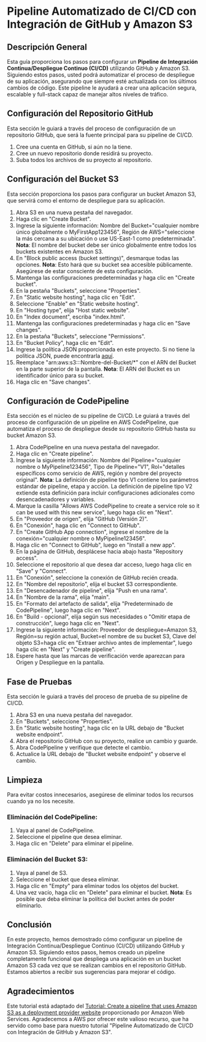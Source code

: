 # Pipeline Automatizado de CI/CD con Integración de GitHub y Amazon S3

## Descripción General
Esta guía proporciona los pasos para configurar un **Pipeline de Integración Continua/Despliegue Continuo (CI/CD)** utilizando GitHub y Amazon S3. Siguiendo estos pasos, usted podrá automatizar el proceso de despliegue de su aplicación, asegurando que siempre esté actualizada con los últimos cambios de código. Este pipeline le ayudará a crear una aplicación segura, escalable y full-stack capaz de manejar altos niveles de tráfico.

## Configuración del Repositorio GitHub
Esta sección le guiará a través del proceso de configuración de un repositorio GitHub, que será la fuente principal para su pipeline de CI/CD.

1. Cree una cuenta en GitHub, si aún no la tiene.
2. Cree un nuevo repositorio donde residirá su proyecto.
3. Suba todos los archivos de su proyecto al repositorio.

## Configuración del Bucket S3
Esta sección proporciona los pasos para configurar un bucket Amazon S3, que servirá como el entorno de despliegue para su aplicación.

1. Abra S3 en una nueva pestaña del navegador.
2. Haga clic en "Create Bucket".
3. Ingrese la siguiente información: Nombre del Bucket="cualquier nombre único globalmente o MyFirstApp123456", Región de AWS="seleccione la más cercana a su ubicación o use US-East-1 como predeterminada". **Nota**: El nombre del bucket debe ser único globalmente entre todos los buckets existentes en Amazon S3.
4. En "Block public access (bucket settings)", desmarque todas las opciones. **Nota**: Esto hará que su bucket sea accesible públicamente. Asegúrese de estar consciente de esta configuración.
5. Mantenga las configuraciones predeterminadas y haga clic en "Create bucket".
6. En la pestaña "Buckets", seleccione "Properties".
7. En "Static website hosting", haga clic en "Edit".
8. Seleccione "Enable" en "Static website hosting".
9. En "Hosting type", elija "Host static website".
10. En "Index document", escriba "index.html".
11. Mantenga las configuraciones predeterminadas y haga clic en "Save changes".
12. En la pestaña "Buckets", seleccione "Permissions".
13. En "Bucket Policy", haga clic en "Edit".
14. Ingrese la política JSON proporcionada en este proyecto. Si no tiene la política JSON, puede encontrarla [aquí](https://github.com/r-ramos2/Pipeline-Automatizado-de-CI-CD-con-Integraci-n-de-GitHub-y-Amazon-S3/blob/main/s3_public_read_policy.json).
15. Reemplace "arn:aws:s3:::Nombre-del-Bucket/*" con el ARN del Bucket en la parte superior de la pantalla. **Nota**: El ARN del Bucket es un identificador único para su bucket.
16. Haga clic en "Save changes".

## Configuración de CodePipeline
Esta sección es el núcleo de su pipeline de CI/CD. Le guiará a través del proceso de configuración de un pipeline en AWS CodePipeline, que automatiza el proceso de despliegue desde su repositorio GitHub hasta su bucket Amazon S3.

1. Abra CodePipeline en una nueva pestaña del navegador.
2. Haga clic en "Create pipeline".
3. Ingrese la siguiente información: Nombre del Pipeline="cualquier nombre o MyPipeline123456", Tipo de Pipeline="V1", Rol="detalles específicos como servicio de AWS, región y nombre del proyecto original". **Nota**: La definición de pipeline tipo V1 contiene los parámetros estándar de pipeline, etapa y acción. La definición de pipeline tipo V2 extiende esta definición para incluir configuraciones adicionales como desencadenadores y variables.
4. Marque la casilla "Allows AWS CodePipeline to create a service role so it can be used with this new service", luego haga clic en "Next".
5. En "Proveedor de origen", elija "GitHub (Versión 2)".
6. En "Conexión", haga clic en "Connect to GitHub".
7. En "Create GitHub App connection", ingrese el nombre de la conexión="cualquier nombre o MyPipeline123456".
8. Haga clic en "Connect to GitHub", luego en "Install a new app".
9. En la página de GitHub, desplácese hacia abajo hasta "Repository access".
10. Seleccione el repositorio al que desea dar acceso, luego haga clic en "Save" y "Connect".
11. En "Conexión", seleccione la conexión de GitHub recién creada.
12. En "Nombre del repositorio", elija el bucket S3 correspondiente.
13. En "Desencadenador de pipeline", elija "Push en una rama".
14. En "Nombre de la rama", elija "main".
15. En "Formato del artefacto de salida", elija "Predeterminado de CodePipeline", luego haga clic en "Next".
16. En "Build - opcional", elija según sus necesidades o "Omitir etapa de construcción", luego haga clic en "Next".
17. Ingrese la siguiente información: Proveedor de despliegue=Amazon S3, Región=su región actual, Bucket=el nombre de su bucket S3, Clave del objeto S3=haga clic en "Extraer archivo antes de implementar", luego haga clic en "Next" y "Create pipeline".
18. Espere hasta que las marcas de verificación verde aparezcan para Origen y Despliegue en la pantalla.

## Fase de Pruebas
Esta sección le guiará a través del proceso de prueba de su pipeline de CI/CD.

1. Abra S3 en una nueva pestaña del navegador.
2. En "Buckets", seleccione "Properties".
3. En "Static website hosting", haga clic en la URL debajo de "Bucket website endpoint".
4. Abra el repositorio GitHub con su proyecto, realice un cambio y guarde.
5. Abra CodePipeline y verifique que detecte el cambio.
6. Actualice la URL debajo de "Bucket website endpoint" y observe el cambio.

## Limpieza
Para evitar costos innecesarios, asegúrese de eliminar todos los recursos cuando ya no los necesite.

### Eliminación del CodePipeline:
1. Vaya al panel de CodePipeline.
2. Seleccione el pipeline que desea eliminar.
3. Haga clic en "Delete" para eliminar el pipeline.

### Eliminación del Bucket S3:
1. Vaya al panel de S3.
2. Seleccione el bucket que desea eliminar.
3. Haga clic en "Empty" para eliminar todos los objetos del bucket.
4. Una vez vacío, haga clic en "Delete" para eliminar el bucket.
**Nota**: Es posible que deba eliminar la política del bucket antes de poder eliminarlo.

## Conclusión
En este proyecto, hemos demostrado cómo configurar un pipeline de Integración Continua/Despliegue Continuo (CI/CD) utilizando GitHub y Amazon S3. Siguiendo estos pasos, hemos creado un pipeline completamente funcional que despliega una aplicación en un bucket Amazon S3 cada vez que se realizan cambios en el repositorio GitHub. Estamos abiertos a recibir sus sugerencias para mejorar el código.

## Agradecimientos
Este tutorial está adaptado del [Tutorial: Create a pipeline that uses Amazon S3 as a deployment provider website](https://docs.aws.amazon.com/codepipeline/latest/userguide/tutorials-s3deploy.html) proporcionado por Amazon Web Services. Agradecemos a AWS por ofrecer este valioso recurso, que ha servido como base para nuestro tutorial "Pipeline Automatizado de CI/CD con Integración de GitHub y Amazon S3".
